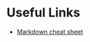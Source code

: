 # Useful Links
* [Markdown cheat sheet](https://github.com/adam-p/markdown-here/wiki/Markdown-Cheatsheet)